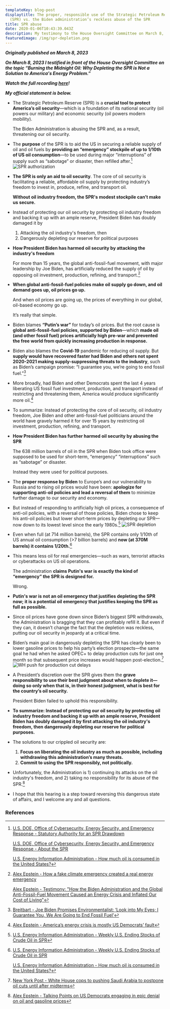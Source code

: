 ```yaml
---
templateKey: blog-post
displaytitle: The proper, responsible use of the Strategic Petroleum Reserve
  (SPR) vs. the Biden administration’s reckless abuse of the SPR
title: SPR abuse
date: 2020-01-06T10:43:39.043Z
description: My testimony to the House Oversight Committee on March 8, 2023
featuredimage: /img/spr-depletion.png
---
```

***Originally published on March 8, 2023***

***On March 8, 2023 I testified in front of the House Oversight Committee on the topic “Burning the Midnight Oil: Why Depleting the SPR is Not a Solution to America's Energy Problem.”***

***Watch the full recording [here](https://www.youtube.com/live/T70hMbb5VIY?feature=share)!***

***My official statement is below.***

- The Strategic Petroleum Reserve (SPR) is a **crucial tool to protect America’s oil security**—which is a foundation of its national security (oil powers our military) and economic security (oil powers modern mobility).

    The Biden Administration is abusing the SPR and, as a result, threatening our oil security.

- The **purpose** of the SPR is to aid the US in securing a reliable supply of oil and oil fuels by **providing an “emergency” stockpile of up to 1/10th of US oil consumption**—to be used during major “interruptions” of supply such as “sabotage” or disaster, then refilled after.[^1]
    ![SPR authorization](/img/energy-gov-sprauthority.png)

- **The SPR is only an aid to oil security**. The core of oil security is facilitating a reliable, affordable oil supply by protecting industry’s freedom to invest in, produce, refine, and transport oil.

    **Without oil industry freedom, the SPR's modest stockpile can’t make us secure.**

- Instead of protecting our oil security by protecting oil industry freedom and backing it up with an ample reserve, President Biden has doubly damaged it by

    1) Attacking the oil industry's freedom, then
    2) Dangerously depleting our reserve for political purposes

- **How President Biden has harmed oil security by attacking the industry's freedom**

    For more than 15 years, the global anti-fossil-fuel movement, with major leadership by Joe Biden, has artificially reduced the supply of oil by opposing oil investment, production, refining, and transport.[^2]

- **When global anti-fossil-fuel policies make oil supply go down, and oil demand goes up, oil prices go up.**

    And when oil prices are going up, the prices of everything in our global, oil-based economy go up.

    It’s really that simple.

- Biden blames **“Putin’s war”** for today’s oil prices. But the root cause is **global anti-fossil-fuel policies, supported by Biden**—which **made oil (and other fossil fuel) prices artificially high pre-war and prevented the free world from quickly increasing production in response.**

- Biden also blames the **Covid-19** pandemic for reducing oil supply. But **supply would have recovered faster had Biden and others not spent 2020-2021 making supply-suppressing threats to the industry**, such as Biden’s campaign promise: “I guarantee you, we’re going to end fossil fuel.”[^3]

- More broadly, had Biden and other Democrats spent the last 4 years liberating US fossil fuel investment, production, and transport instead of restricting and threatening them, America would produce significantly more oil.[^4]

- To summarize: Instead of protecting the core of oil security, oil industry freedom, Joe Biden and other anti-fossil-fuel politicians around the world have gravely harmed it for over 15 years by restricting oil investment, production, refining, and transport.

- **How President Biden has further harmed oil security by abusing the SPR**

    The 638 million barrels of oil in the SPR when Biden took office were supposed to be used for short-term, “emergency” “interruptions” such as “sabotage” or disaster.

    Instead they were used for political purposes.

- The **proper response by Biden** to Europe’s and our vulnerability to Russia and to rising oil prices would have been: **apologize for supporting anti-oil policies and lead a reversal of them** to minimize further damage to our security and economy.

- But instead of responding to artificially high oil prices, a consequence of anti-oil policies, with a reversal of those policies, Biden chose to keep his anti-oil policies but lower short-term prices by depleting our SPR—now down to its lowest level since the early 1980s.[^5]
    ![SPR depletion](/img/spr-depletion.png)

- Even when full (at 714 million barrels), the SPR contains only 1/10th of US annual oil consumption (>7 billion barrels) and **now (at 370M barrels) it contains 1/20th.**[^6]

- This means less oil for real emergencies—such as wars, terrorist attacks or cyberattacks on US oil operations.

    The administration **claims Putin's war is exactly the kind of “emergency” the SPR is designed for.**

    Wrong.

- **Putin's war is not an oil emergency that justifies depleting the SPR now; it is a potential oil emergency that justifies keeping the SPR as full as possible.**

- Since oil prices have gone down since Biden’s biggest SPR withdrawals, the Administration is bragging that they can profitably refill it. But even if they can, it doesn’t change the fact that the depletion was reckless, putting our oil security in jeopardy at a critical time.

- Biden’s main goal in dangerously depleting the SPR has clearly been to lower gasoline prices to help his party’s election prospects—the same goal he had when he asked OPEC+ to delay production cuts for just one month so that subsequent price increases would happen post-election.[^7]
    ![WH push for production cut delays](/img/oil-cuts-elections.png)

- A President’s discretion over the SPR gives them the **grave responsibility to use their best judgment about when to deplete it—doing so only when that is, in their honest judgment, what is best for the country’s oil security.**

    President Biden failed to uphold this responsibility.

- **To summarize: Instead of protecting our oil security by protecting oil industry freedom and backing it up with an ample reserve, President Biden has doubly damaged it by first attacking the oil industry's freedom, then dangerously depleting our reserve for political purposes.**

- The solutions to our crippled oil security are:

    1) **Focus on liberating the oil industry as much as possible, including withdrawing this administration’s many threats.**
    2) **Commit to using the SPR responsibly, not politically.**

- Unfortunately, the Administration is 1) continuing its attacks on the oil industry's freedom, and 2) taking no responsibility for its abuse of the SPR.[^8]

- I hope that this hearing is a step toward reversing this dangerous state of affairs, and I welcome any and all questions.


### References

[^1]:
    [U.S. DOE, Office of Cybersecurity, Energy Security, and Emergency Response - Statutory Authority for an SPR Drawdown](https://www.energy.gov/ceser/statutory-authority-spr-drawdown)

    [U.S. DOE, Office of Cybersecurity, Energy Security, and Emergency Response - About the SPR](https://www.energy.gov/ceser/strategic-petroleum-reserve)

    [U.S. Energy Information Administration - How much oil is consumed in the United States?](https://www.eia.gov/tools/faqs/faq.php?id=33)

[^2]:
    [Alex Epstein - How a fake climate emergency created a real energy emergency](https://energytalkingpoints.com/fake-emergency/)

    [Alex Epstein - Testimony: "How the Biden Administration and the Global Anti-Fossil-Fuel Movement Caused an Energy Crisis and Inflated Our Cost of Living"](https://energytalkingpoints.com/energy-crisis-testimony/)

[^3]: [Breitbart - Joe Biden Promises Environmentalist: ‘Look into My Eyes; I Guarantee You, We Are Going to End Fossil Fuel’](https://www.breitbart.com/politics/2019/09/07/joe-biden-promises-environmentalist-look-into-my-eyes-i-guarantee-you-we-are-going-to-end-fossil-fuel/)

[^4]: [Alex Epstein - America’s energy crisis is mostly US Democrats’ fault](https://energytalkingpoints.com/dems/)

[^5]: [U.S. Energy Information Administration - Weekly U.S. Ending Stocks of Crude Oil in SPR](https://www.eia.gov/dnav/pet/hist/LeafHandler.ashx?n=PET&s=WCSSTUS1&f=W)

[^6]:
    [U.S. Energy Information Administration - Weekly U.S. Ending Stocks of Crude Oil in SPR](https://www.eia.gov/dnav/pet/hist/LeafHandler.ashx?n=PET&s=WCSSTUS1&f=W)

    [U.S. Energy Information Administration - How much oil is consumed in the United States?](https://www.eia.gov/tools/faqs/faq.php?id=33)

[^7]: [New York Post - White House cops to pushing Saudi Arabia to postpone oil cuts until after midterms](https://nypost.com/2022/10/13/saudis-say-biden-asked-to-hold-oil-production-cut-until-after-midterms/)

[^8]: [Alex Epstein - Talking Points on US Democrats engaging in epic denial on oil and gasoline prices](https://energytalkingpoints.com/democrat-denial/)
